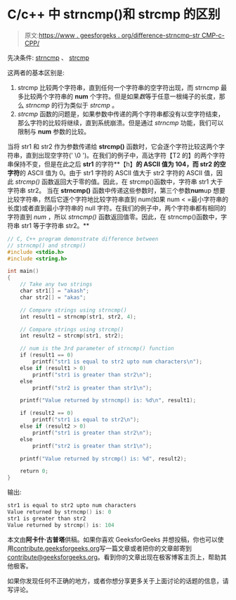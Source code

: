 # C/c++ 中 strncmp()和 strcmp 的区别

> 原文:[https://www . geesforgeks . org/difference-strncmp-str CMP-c-CPP/](https://www.geeksforgeeks.org/difference-strncmp-strcmp-c-cpp/)

先决条件: [strncmp](https://www.geeksforgeeks.org/stdstrncmp-in-c/) 、 [strcmp](https://www.geeksforgeeks.org/strcmp-in-c-cpp/)

这两者的基本区别是:

1.  strcmp 比较两个字符串，直到任何一个字符串的空字符出现，而 strncmp 最多比较两个字符串的 **num** 个字符。但是如果*数*等于任意一根绳子的长度，那么 *strncmp* 的行为类似于 *strcmp* 。
2.  *strcmp* 函数的问题是，如果参数中传递的两个字符串都没有以空字符结束，那么字符的比较将继续，直到系统崩溃。但是通过 *strncmp* 功能，我们可以限制与 **num** 参数的比较。

当将 str1 和 str2 作为参数传递给 **strcmp()** 函数时，它会逐个字符比较这两个字符串，直到出现空字符(' \0 ')。在我们的例子中，高达字符【T2 的】的两个字符串保持不变，但是在此之后 **str1** 的字符**【h】**的 ASCII 值为 104，而 **str2** 的空字符**的 ASCII 值为 0。由于 str1 字符的 ASCII 值大于 str2 字符的 ASCII 值，因此 *strcmp()* 函数返回大于零的值。因此，在 strcmp()函数中，字符串 str1 大于字符串 str2。
当在 **strncmp()** 函数中传递这些参数时，第三个参数**num**up 想要比较字符串，然后它逐个字符地比较字符串直到 num(如果 num < =最小字符串的长度)或者直到最小字符串的 null 字符。在我们的例子中，两个字符串都有相同的字符直到 *num* ，所以 *strncmp()* 函数返回值零。因此，在 strncmp()函数中，字符串 str1 等于字符串 str2。**

```cpp
// C, C++ program demonstrate difference between
// strncmp() and strcmp()
#include <stdio.h>
#include <string.h>

int main()
{
    // Take any two strings
    char str1[] = "akash";
    char str2[] = "akas";

    // Compare strings using strncmp()
    int result1 = strncmp(str1, str2, 4);

    // Compare strings using strcmp()
    int result2 = strcmp(str1, str2);

    // num is the 3rd parameter of strncmp() function 
    if (result1 == 0)         
        printf("str1 is equal to str2 upto num characters\n");    
    else if (result1 > 0)
        printf("str1 is greater than str2\n");
    else
        printf("str2 is greater than str1\n");

    printf("Value returned by strncmp() is: %d\n", result1);

    if (result2 == 0) 
        printf("str1 is equal to str2\n");    
    else if (result2 > 0)
        printf("str1 is greater than str2\n");
    else
        printf("str2 is greater than str1\n");

    printf("Value returned by strcmp() is: %d", result2);

    return 0;
}
```

输出:

```cpp
str1 is equal to str2 upto num characters
Value returned by strncmp() is: 0
str1 is greater than str2
Value returned by strcmp() is: 104

```

本文由**阿卡什·古普塔**供稿。如果你喜欢 GeeksforGeeks 并想投稿，你也可以使用[contribute.geeksforgeeks.org](http://www.contribute.geeksforgeeks.org)写一篇文章或者把你的文章邮寄到 contribute@geeksforgeeks.org。看到你的文章出现在极客博客主页上，帮助其他极客。

如果你发现任何不正确的地方，或者你想分享更多关于上面讨论的话题的信息，请写评论。